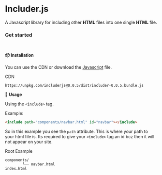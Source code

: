 # Includer.js

A Javascript library for including other **HTML** files into one single **HTML** file.

### Get started

<br>

<b>📦 Installation</b><br><br>
You can use the CDN or download the [Javascript](https://cdn.hypll.org/services/programing/includerjs/includer.min.js) file.

CDN

```
https://unpkg.com/includerjs@0.0.5/dist/includer-0.0.5.bundle.js
```

<b>🚀 Usage</b><br>

Using the `<include>` tag.

Example:

```html
<include path="components/navbar.html" id="navbar"></include>
```

So in this example you see the `path` attribute. This is where your path to your html file is. Its required to give your `<include>` tag an id bcz then it will not appear on your site.

Root Example

```shell
components/
        └── navbar.html
index.html
```
